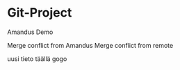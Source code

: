 # Git-Project
Amandus Demo

Merge conflict from Amandus
Merge conflict from remote

uusi tieto 
täällä gogo
